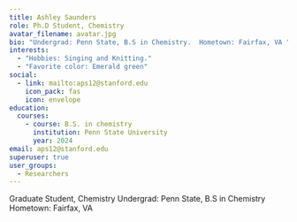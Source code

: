 ```yaml
---
title: Ashley Saunders
role: Ph.D Student, Chemistry
avatar_filename: avatar.jpg
bio: "Undergrad: Penn State, B.S in Chemistry.  Hometown: Fairfax, VA "
interests:
  - "Hobbies: Singing and Knitting."
  - "Favorite color: Emerald green"
social:
  - link: mailto:aps12@stanford.edu
    icon_pack: fas
    icon: envelope
education:
  courses:
    - course: B.S. in chemistry
      institution: Penn State University
      year: 2024
email: aps12@stanford.edu
superuser: true
user_groups:
  - Researchers
---
```

Graduate Student, Chemistry 
Undergrad: Penn State, B.S in Chemistry 
Hometown: Fairfax, VA 
